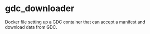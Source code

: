 # gdc_downloader
Docker file setting up a GDC container that can accept a manifest and download data from GDC.
